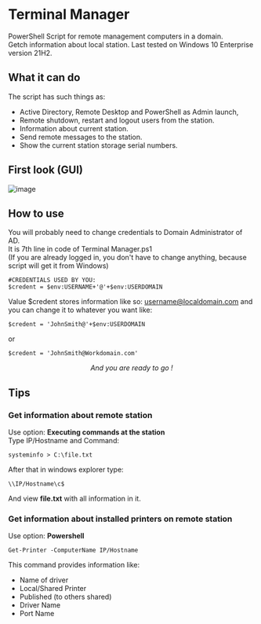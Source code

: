 # Terminal Manager

PowerShell Script for remote management computers in a domain.  
Getch information about local station. Last tested on Windows 10 Enterprise version 21H2.  

## What it can do

The script has such things as:  
<ul>
  <li>Active Directory, Remote Desktop and PowerShell as Admin launch, </li>  
  <li>Remote shutdown, restart and logout users from the station.  </li>
  <li>Information about current station.  </li>
  <li>Send remote messages to the station.  </li>
  <li>Show the current station storage serial numbers.  </li>
</ul>

## First look (GUI)
![image](https://github.com/semazurek/Terminal-Manager-PowerShell/assets/85984736/60493b80-f83a-43d1-919e-e5f485ac3ccc)

## How to use

You will probably need to change credentials to Domain Administrator of AD.  
It is 7th line in code of Terminal Manager.ps1  
(If you are already logged in, you don't have to change anything, because script will get it from Windows)  

```
#CREDENTIALS USED BY YOU:
$credent = $env:USERNAME+'@'+$env:USERDOMAIN
```

Value $credent stores information like so: username@localdomain.com and you can change it to whatever you want like:  

```
$credent = 'JohnSmith@'+$env:USERDOMAIN
```
or 
```
$credent = 'JohnSmith@Workdomain.com'
```
*<p align="center">And you are ready to go !</p>*

## Tips

### Get information about remote station
Use option: **Executing commands at the station**  
Type IP/Hostname and Command:  
```
systeminfo > C:\file.txt
```
After that in windows explorer type:  
```
\\IP/Hostname\c$
```
And view **file.txt** with all information in it.

### Get information about installed printers on remote station
Use option: **Powershell**  

```
Get-Printer -ComputerName IP/Hostname
```
This command provides information like:  
<ul>
  <li>Name of driver</li>
  <li>Local/Shared Printer</li>
  <li>Published (to others shared)</li>
  <li>Driver Name</li>
  <li>Port Name</li>
</ul>
